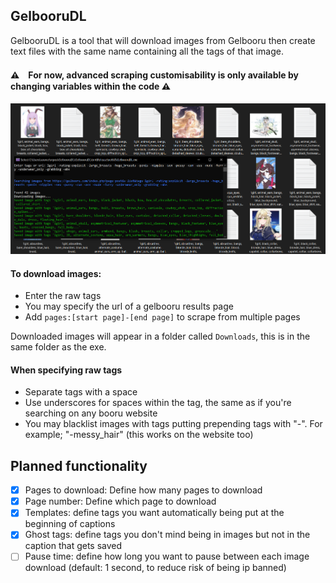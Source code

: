 ## GelbooruDL

GelbooruDL is a tool that will download images from Gelbooru then create text files with the same name containing all the tags of that image.

#### ⚠　For now, advanced scraping customisability is only available by changing variables within the code ⚠

<img src="https://github.com/hopto-dot/Gelbooru-Downloader/blob/master/GBDL.png?raw=true" width="700">

#### To download images:
* Enter the raw tags
* You may specify the url of a gelbooru results page
* Add `pages:[start page]-[end page]` to scrape from multiple pages

Downloaded images will appear in a folder called `Downloads`, this is in the same folder as the exe.

#### When specifying raw tags
* Separate tags with a space
* Use underscores for spaces within the tag, the same as if you're searching on any booru website
* You may blacklist images with tags putting prepending tags with "-". For example; "-messy_hair" (this works on the website too)

## Planned functionality
- [X] Pages to download: Define how many pages to download
- [X] Page number: Define which page to download
- [X] Templates: define tags you want automatically being put at the beginning of captions
- [X] Ghost tags: define tags you don't mind being in images but not in the caption that gets saved
- [ ] Pause time: define how long you want to pause between each image download (default: 1 second, to reduce risk of being ip banned)
